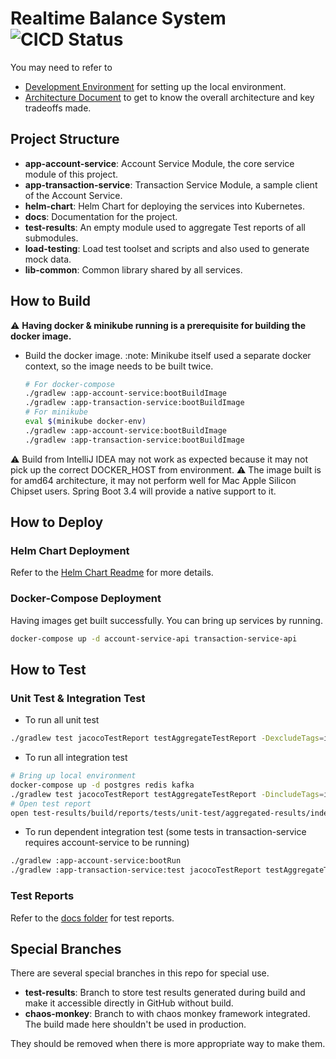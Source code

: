 # Realtime Balance System ![CICD Status](https://github.com/hugogu/rt-balance/actions/workflows/build-and-test.yml/badge.svg)

You may need to refer to 
* [Development Environment](./docs/DevelopmentEnvironment.md) for setting up the local environment.
* [Architecture Document](docs/Architecture.md) to get to know the overall architecture and key tradeoffs made.

## Project Structure

* **app-account-service**: Account Service Module, the core service module of this project.
* **app-transaction-service**: Transaction Service Module, a sample client of the Account Service.
* **helm-chart**: Helm Chart for deploying the services into Kubernetes.
* **docs**: Documentation for the project.
* **test-results**: An empty module used to aggregate Test reports of all submodules.
* **load-testing**: Load test toolset and scripts and also used to generate mock data.
* **lib-common**: Common library shared by all services.

## How to Build

:warning: **Having docker & minikube running is a prerequisite for building the docker image.**

* Build the docker image. :note: Minikube itself used a separate docker context, so the image needs to be built twice.
    ```bash
    # For docker-compose
    ./gradlew :app-account-service:bootBuildImage
    ./gradlew :app-transaction-service:bootBuildImage
    # For minikube
    eval $(minikube docker-env)
    ./gradlew :app-account-service:bootBuildImage
    ./gradlew :app-transaction-service:bootBuildImage
    ```

:warning: Build from IntelliJ IDEA may not work as expected because it may not pick up the correct DOCKER_HOST from environment.
:warning: The image built is for amd64 architecture, it may not perform well for Mac Apple Silicon Chipset users. Spring Boot 3.4 will provide a native support to it.

## How to Deploy

### Helm Chart Deployment

Refer to the [Helm Chart Readme](./helm-chart/README.md) for more details.

### Docker-Compose Deployment

Having images get built successfully. You can bring up services by running. 

```bash
docker-compose up -d account-service-api transaction-service-api
```

## How to Test

### Unit Test & Integration Test

* To run all unit test
```bash
./gradlew test jacocoTestReport testAggregateTestReport -DexcludeTags=integration
```

* To run all integration test
```bash
# Bring up local environment
docker-compose up -d postgres redis kafka
./gradlew test jacocoTestReport testAggregateTestReport -DincludeTags=integration
# Open test report
open test-results/build/reports/tests/unit-test/aggregated-results/index.html
```

* To run dependent integration test (some tests in transaction-service requires account-service to be running)
```bash
./gradlew :app-account-service:bootRun
./gradlew :app-transaction-service:test jacocoTestReport testAggregateTestReport -DincludeTags=require-account,integration
```

### Test Reports

Refer to the [docs folder](./docs/README.md) for test reports.

## Special Branches

There are several special branches in this repo for special use.

* **test-results**: Branch to store test results generated during build and make it accessible directly in GitHub without build.
* **chaos-monkey**: Branch to with chaos monkey framework integrated. The build made here shouldn't be used in production. 

They should be removed when there is more appropriate way to make them.

